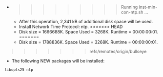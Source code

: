 * >>>>>>>>> Running inst-min-con-ntp.sh ...
  * After this operation, 2,341 kB of additional disk space will be used.
  * Install Network Time Protocol: ntp.
<<<<<<< HEAD
  * Disk size = 1666688K. Space Used = 3268K. Runtime = 00:00:00:01.
=======
  * Disk size = 1788836K. Space Used = 3268K. Runtime = 00:00:00:01.
>>>>>>> refs/remotes/origin/bullseye
  * The following NEW packages will be installed:
  ```bash
libopts25 ntp
  ```
